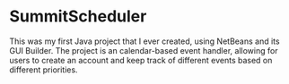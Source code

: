 # SummitScheduler

This was my first Java project that I ever created, using NetBeans and its GUI Builder. The project is an calendar-based event handler, allowing for users to create an account and keep track of different events based on different priorities. 
